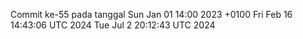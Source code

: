 Commit ke-55 pada tanggal Sun Jan 01 14:00 2023 +0100
Fri Feb 16 14:43:06 UTC 2024
Tue Jul  2 20:12:43 UTC 2024
